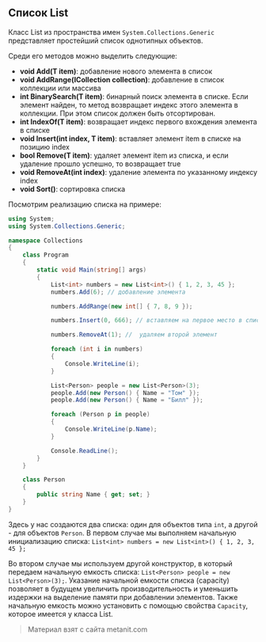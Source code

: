 ## Список List<T>

Класс List<T> из пространства имен `System.Collections.Generic` представляет простейший список однотипных объектов.

Среди его методов можно выделить следующие:
- **void Add(T item)**: добавление нового элемента в список
- **void AddRange(ICollection collection)**: добавление в список коллекции или массива
- **int BinarySearch(T item)**: бинарный поиск элемента в списке. Если элемент найден, то метод возвращает индекс этого элемента в коллекции. 
При этом список должен быть отсортирован.
- **int IndexOf(T item)**: возвращает индекс первого вхождения элемента в списке
- **void Insert(int index, T item)**: вставляет элемент item в списке на позицию index
- **bool Remove(T item)**: удаляет элемент item из списка, и если удаление прошло успешно, то возвращает true
- **void RemoveAt(int index)**: удаление элемента по указанному индексу index
- **void Sort()**: сортировка списка

Посмотрим реализацию списка на примере:

```cs
using System;
using System.Collections.Generic;

namespace Collections
{
    class Program
    {
        static void Main(string[] args)
        {
            List<int> numbers = new List<int>() { 1, 2, 3, 45 };
            numbers.Add(6); // добавление элемента

            numbers.AddRange(new int[] { 7, 8, 9 });

            numbers.Insert(0, 666); // вставляем на первое место в списке число 666

            numbers.RemoveAt(1); //  удаляем второй элемент

            foreach (int i in numbers)
            {
                Console.WriteLine(i);
            }

            List<Person> people = new List<Person>(3);
            people.Add(new Person() { Name = "Том" });
            people.Add(new Person() { Name = "Билл" });

            foreach (Person p in people)
            {
                Console.WriteLine(p.Name);
            }

            Console.ReadLine();
        }
    }

    class Person
    {
        public string Name { get; set; }
    }
}
```

Здесь у нас создаются два списка: один для объектов типа `int`, а другой - для объектов `Person`. В первом случае мы выполняем начальную инициализацию списка: `List<int> numbers = new List<int>() { 1, 2, 3, 45 };`

Во втором случае мы используем другой конструктор, в который передаем начальную емкость списка: `List<Person> people = new List<Person>(3);`. Указание начальной емкости списка (capacity) позволяет в будущем увеличить производительность и уменьшить издержки на выделение памяти при добавлении элементов. Также начальную емкость можно установить с помощью свойства `Capacity`, которое имеется у класса List.


> Материал взят с сайта metanit.com